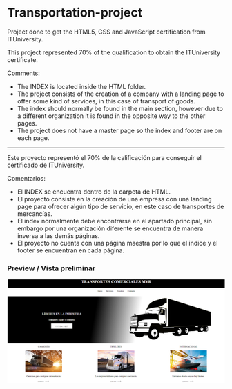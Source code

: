 # Transportation-project
Project done to get the HTML5, CSS and JavaScript certification from ITUniversity.


This project represented 70% of the qualification to obtain the ITUniversity certificate.


Comments:
* The INDEX is located inside the HTML folder.
* The project consists of the creation of a company with a landing page to offer some kind of services, in this case of transport of goods. 
* The index should normally be found in the main section, however due to a different organization it is found in the opposite way to the other pages.
* The project does not have a master page so the index and footer are on each page. 


---------
Este proyecto representó el 70% de la calificación para conseguir el certificado de ITUniversity.


Comentarios:
* El INDEX se encuentra dentro de la carpeta de HTML.
* El proyecto consiste en la creación de una empresa con una landing page para ofrecer algún tipo de servicio, en este caso de transportes de mercancías. 
* El index normalmente debe encontrarse en el apartado principal, sin embargo por una organización diferente se encuentra de manera inversa a las demás páginas.
* El proyecto no cuenta con una página maestra por lo que el indice y el footer se encuentran en cada página. 



### Preview / Vista preliminar

![Example of index](https://github.com/AlejandroMeyer/Transportation-project/blob/main/img/index.png)
